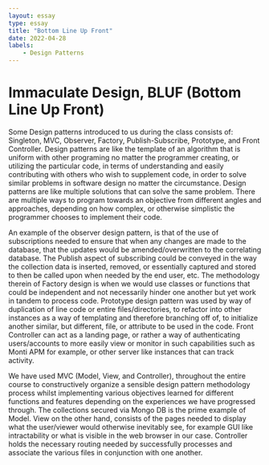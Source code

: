 ```yaml
---
layout: essay
type: essay
title: "Bottom Line Up Front"
date: 2022-04-28
labels:
    - Design Patterns
---
```


#          Immaculate Design, BLUF (Bottom Line Up Front)

Some Design patterns introduced to us during the class consists of: Singleton, MVC, Observer, Factory, Publish-Subscribe, Prototype, and Front Controller. Design patterns are like the template of an algorithm that is uniform with other programing no matter the programmer creating, or utilizing the particular code, in terms of understanding and easily contributing with others who wish to supplement code, in order to solve similar problems in software design no matter the circumstance. Design patterns are like multiple solutions that can solve the same problem. There are multiple ways to program towards an objective from different angles and approaches, depending on how complex, or otherwise simplistic the programmer chooses to implement their code. 

An example of the observer design pattern, is that of the use of subscriptions needed to ensure that when any changes are made to the database, that the updates would be amended/overwritten to the correlating database. The Publish aspect of subscribing could be conveyed in the way the collection data is inserted, removed, or essentially captured and stored to then be called upon when needed by the end user, etc. The methodology therein of Factory design is when we would use classes or functions that could be independent and not necessarily hinder one another but yet work in tandem to process code. Prototype design pattern was used by way of duplication of line code or entire files/directories, to refactor into other instances as a way of templating and therefore branching off of, to initialize another similar, but different, file, or attribute to be used in the code. Front Controller can act as a landing page, or rather a way of authenticating users/accounts to more easily view or monitor in such capabilities such as Monti APM for example, or other server like instances that can track activity. 

We have used MVC (Model, View, and Controller), throughout the entire course to constructively organize a sensible design pattern methodology process whilst implementing various objectives learned for different functions and features depending on the experiences we have progressed through. The collections secured via Mongo DB is the prime example of Model. View on the other hand, consists of the pages needed to display what the user/viewer would otherwise inevitably see, for example GUI like intractability or what is visible in the web browser in our case. Controller holds the necessary routing needed by successfully processes and associate the various files in conjunction with one another.
